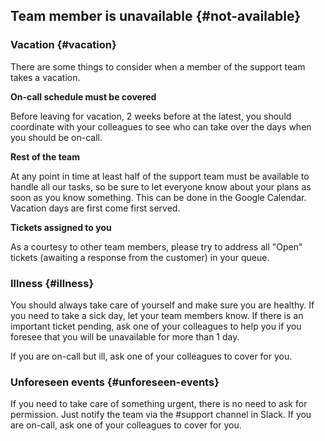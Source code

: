 ## Team member is unavailable {#not-available}

### Vacation {#vacation}

 There are some things to consider when a member of the support team takes a vacation.

**On-call schedule must be covered**

Before leaving for vacation, 2 weeks before at the latest, you should coordinate with your colleagues to see who can take over the days when you should be on-call.  

**Rest of the team**

At any point in time at least half of the support team must be available to handle all our tasks, so be sure to let everyone know about your plans as soon as you know something. This can be done in the Google Calendar. Vacation days are first come first served.

**Tickets assigned to you**

As a courtesy to other team members, please try to address all "Open" tickets \(awaiting a response from the customer\) in your queue.

### Illness {#illness}

You should always take care of yourself and make sure you are healthy. If you need to take a sick day, let your team members know. If there is an important ticket pending, ask one of your colleagues to help you if you foresee that you will be unavailable for more than 1 day.

If you are on-call but ill, ask one of your colleagues to cover for you.

### Unforeseen events {#unforeseen-events}

If you need to take care of something urgent, there is no need to ask for permission. Just notify the team via the \#support channel in Slack. If you are on-call, ask one of your colleagues to cover for you.


